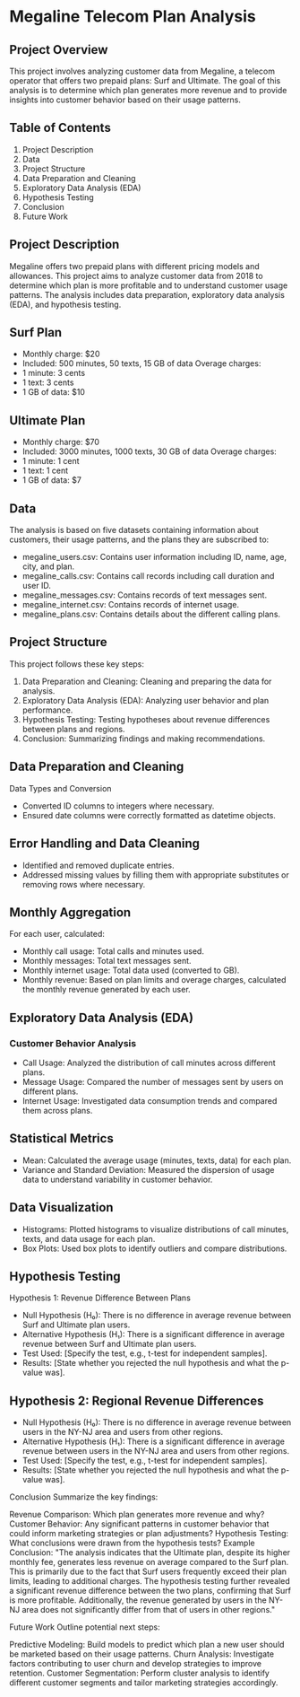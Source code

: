 # Megaline Telecom Plan Analysis
## Project Overview
This project involves analyzing customer data from Megaline, a telecom operator that offers two prepaid plans: Surf and Ultimate. The goal of this analysis is to determine which plan generates more revenue and to provide insights into customer behavior based on their usage patterns.

## Table of Contents
1. Project Description
2. Data
3. Project Structure
4. Data Preparation and Cleaning
5. Exploratory Data Analysis (EDA)
6. Hypothesis Testing
7. Conclusion
8. Future Work

## Project Description
Megaline offers two prepaid plans with different pricing models and allowances. This project aims to analyze customer data from 2018 to determine which plan is more profitable and to understand customer usage patterns. The analysis includes data preparation, exploratory data analysis (EDA), and hypothesis testing.

## Surf Plan
- Monthly charge: $20
- Included: 500 minutes, 50 texts, 15 GB of data
Overage charges:
- 1 minute: 3 cents
- 1 text: 3 cents
- 1 GB of data: $10
## Ultimate Plan
- Monthly charge: $70
- Included: 3000 minutes, 1000 texts, 30 GB of data
Overage charges:
- 1 minute: 1 cent
- 1 text: 1 cent
- 1 GB of data: $7

## Data
The analysis is based on five datasets containing information about customers, their usage patterns, and the plans they are subscribed to:

- megaline_users.csv: Contains user information including ID, name, age, city, and plan.
- megaline_calls.csv: Contains call records including call duration and user ID.
- megaline_messages.csv: Contains records of text messages sent.
- megaline_internet.csv: Contains records of internet usage.
- megaline_plans.csv: Contains details about the different calling plans.

## Project Structure
This project follows these key steps:

1. Data Preparation and Cleaning: Cleaning and preparing the data for analysis.
2. Exploratory Data Analysis (EDA): Analyzing user behavior and plan performance.
3. Hypothesis Testing: Testing hypotheses about revenue differences between plans and regions.
4. Conclusion: Summarizing findings and making recommendations.

## Data Preparation and Cleaning
Data Types and Conversion
- Converted ID columns to integers where necessary.
- Ensured date columns were correctly formatted as datetime objects.

## Error Handling and Data Cleaning
- Identified and removed duplicate entries.
- Addressed missing values by filling them with appropriate substitutes or removing rows where necessary.

## Monthly Aggregation
For each user, calculated:

- Monthly call usage: Total calls and minutes used.
- Monthly messages: Total text messages sent.
- Monthly internet usage: Total data used (converted to GB).
- Monthly revenue: Based on plan limits and overage charges, calculated the monthly revenue generated by each user.

## Exploratory Data Analysis (EDA)
### Customer Behavior Analysis
- Call Usage: Analyzed the distribution of call minutes across different plans.
- Message Usage: Compared the number of messages sent by users on different plans.
- Internet Usage: Investigated data consumption trends and compared them across plans.

## Statistical Metrics
- Mean: Calculated the average usage (minutes, texts, data) for each plan.
- Variance and Standard Deviation: Measured the dispersion of usage data to understand variability in customer behavior.

## Data Visualization
- Histograms: Plotted histograms to visualize distributions of call minutes, texts, and data usage for each plan.
- Box Plots: Used box plots to identify outliers and compare distributions.

## Hypothesis Testing
Hypothesis 1: Revenue Difference Between Plans
- Null Hypothesis (H₀): There is no difference in average revenue between Surf and Ultimate plan users.
- Alternative Hypothesis (H₁): There is a significant difference in average revenue between Surf and Ultimate plan users.
- Test Used: [Specify the test, e.g., t-test for independent samples].
- Results: [State whether you rejected the null hypothesis and what the p-value was].

## Hypothesis 2: Regional Revenue Differences
- Null Hypothesis (H₀): There is no difference in average revenue between users in the NY-NJ area and users from other regions.
- Alternative Hypothesis (H₁): There is a significant difference in average revenue between users in the NY-NJ area and users from other regions.
- Test Used: [Specify the test, e.g., t-test for independent samples].
- Results: [State whether you rejected the null hypothesis and what the p-value was].

Conclusion
Summarize the key findings:

Revenue Comparison: Which plan generates more revenue and why?
Customer Behavior: Any significant patterns in customer behavior that could inform marketing strategies or plan adjustments?
Hypothesis Testing: What conclusions were drawn from the hypothesis tests?
Example Conclusion: "The analysis indicates that the Ultimate plan, despite its higher monthly fee, generates less revenue on average compared to the Surf plan. This is primarily due to the fact that Surf users frequently exceed their plan limits, leading to additional charges. The hypothesis testing further revealed a significant revenue difference between the two plans, confirming that Surf is more profitable. Additionally, the revenue generated by users in the NY-NJ area does not significantly differ from that of users in other regions."

Future Work
Outline potential next steps:

Predictive Modeling: Build models to predict which plan a new user should be marketed based on their usage patterns.
Churn Analysis: Investigate factors contributing to user churn and develop strategies to improve retention.
Customer Segmentation: Perform cluster analysis to identify different customer segments and tailor marketing strategies accordingly.
